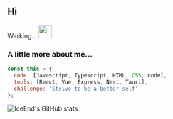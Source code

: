 <h2>Hi</h2>

Warking...   <img src="https://media.giphy.com/media/WUlplcMpOCEmTGBtBW/giphy.gif" width="30">

### A little more about me...

```javascript
const this = {
  code: [Javascript, Typescript, HTML, CSS, node],
  tools: [React, Vue, Express, Nest, Tauri],
  challenge: 'Strive to be a better self'
};
```
![IceEnd's GitHub stats](https://github-immortality.vercel.app/api?username=abcd0f)
